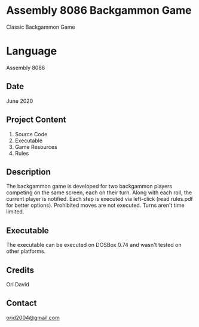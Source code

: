# Assembly 8086 Backgammon Game
Classic Backgammon Game

# Language
Assembly 8086

## Date
June 2020

## Project Content
1. Source Code
2. Executable
3. Game Resources
4. Rules

## Description
The backgammon game is developed for two backgammon players competing on the same screen,
each on their turn.  Along with each roll, the current player is notified. Each step is executed via left-click (read rules.pdf for better options). Prohibited moves are not executed. Turns aren't time limited. 

## Executable
The executable can be executed on DOSBox 0.74 and wasn't tested on other platforms.

## Credits
Ori David  
 
## Contact
orid2004@gmail.com  
